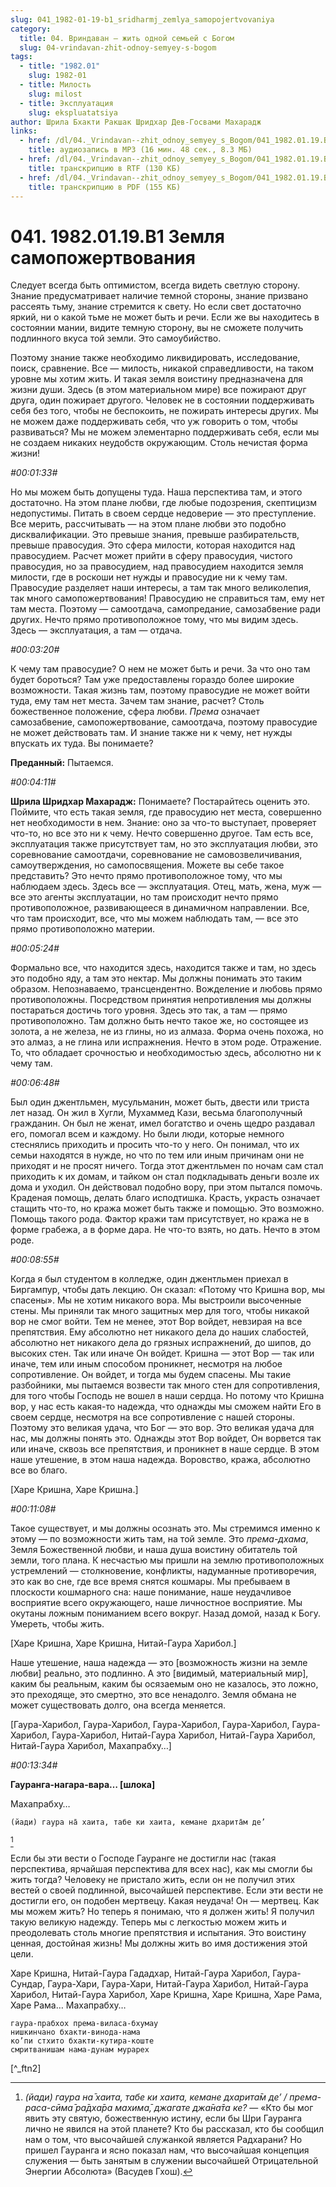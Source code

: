 ```yaml
---
slug: 041_1982-01-19-b1_sridharmj_zemlya_samopojertvovaniya
category:
  title: 04. Вриндаван — жить одной семьей с Богом
  slug: 04-vrindavan-zhit-odnoy-semyey-s-bogom
tags:
  - title: "1982.01"
    slug: 1982-01
  - title: Милость
    slug: milost
  - title: Эксплуатация
    slug: ekspluatatsiya
author: Шрила Бхакти Ракшак Шридхар Дев-Госвами Махарадж
links:
  - href: /dl/04._Vrindavan--zhit_odnoy_semyey_s_Bogom/041_1982.01.19.B1_SridharMj_Zemlya_samopojertvovaniya.mp3
    title: аудиозапись в MP3 (16 мин. 48 сек., 8.3 МБ)
  - href: /dl/04._Vrindavan--zhit_odnoy_semyey_s_Bogom/041_1982.01.19.B1_SridharMj_Zemlya_samopojertvovaniya.rtf
    title: транскрипцию в RTF (130 КБ)
  - href: /dl/04._Vrindavan--zhit_odnoy_semyey_s_Bogom/041_1982.01.19.B1_SridharMj_Zemlya_samopojertvovaniya.pdf
    title: транскрипцию в PDF (155 КБ)
---
```


# 041. 1982.01.19.B1 Земля самопожертвования

Следует всегда быть оптимистом, всегда видеть светлую сторону. Знание предусматривает наличие темной стороны, знание призвано рассеять тьму, знание стремится к свету. Но если свет достаточно яркий, ни о какой тьме не может быть и речи. Если же вы находитесь в состоянии мании, видите темную сторону, вы не сможете получить подлинного вкуса той земли. Это самоубийство.

Поэтому знание также необходимо ликвидировать, исследование, поиск, сравнение. Все — милость, никакой справедливости, на таком уровне мы хотим жить. И такая земля воистину предназначена для жизни души. Здесь (в этом материальном мире) все пожирают друг друга, один пожирает другого. Человек не в состоянии поддерживать себя без того, чтобы не беспокоить, не пожирать интересы других. Мы не можем даже поддерживать себя, что уж говорить о том, чтобы развиваться? Мы не можем элементарно поддерживать себя, если мы не создаем никаких неудобств окружающим. Столь нечистая форма жизни!

*#00:01:33#*

Но мы можем быть допущены туда. Наша перспектива там, и этого достаточно. На этом плане любви, где любые подозрения, скептицизм недопустимы. Питать в своем сердце недоверие — это преступление. Все мерить, рассчитывать — на этом плане любви это подобно дисквалификации. Это превыше знания, превыше разбирательств, превыше правосудия. Это сфера милости, которая находится над правосудием. Расчет может прийти в сферу правосудия, чистого правосудия, но за правосудием, над правосудием находится земля милости, где в роскоши нет нужды и правосудие ни к чему там. Правосудие разделяет наши интересы, а там так много великолепия, так много самопожертвования! Правосудию не справиться там, ему нет там места. Поэтому — самоотдача, самопредание, самозабвение ради других. Нечто прямо противоположное тому, что мы видим здесь. Здесь — эксплуатация, а там — отдача.

*#00:03:20#*

К чему там правосудие? О нем не может быть и речи. За что оно там будет бороться? Там уже предоставлены гораздо более широкие возможности. Такая жизнь там, поэтому правосудие не может войти туда, ему там нет места. Зачем там знание, расчет? Столь божественное положение, сфера любви. *Према* означает самозабвение, самопожертвование, самоотдача, поэтому правосудие не может действовать там. И знание также ни к чему, нет нужды впускать их туда. Вы понимаете?

**Преданный:** Пытаемся.

*#00:04:11#*

**Шрила Шридхар Махарадж:** Понимаете? Постарайтесь оценить это. Поймите, что есть такая земля, где правосудию нет места, совершенно нет необходимости в нем. Знание: оно за что-то выступает, проверяет что-то, но все это ни к чему. Нечто совершенно другое. Там есть все, эксплуатация также присутствует там, но это эксплуатация любви, это соревнование самоотдачи, соревнование не самовозвеличивания, самоутверждения, но самопосвящения. Можете вы себе такое представить? Это нечто прямо противоположное тому, что мы наблюдаем здесь. Здесь все — эксплуатация. Отец, мать, жена, муж — все это агенты эксплуатации, но там происходит нечто прямо противоположное, развивающееся в динамичном направлении. Все, что там происходит, все, что мы можем наблюдать там, — все это прямо противоположно материи.

*#00:05:24#*

Формально все, что находится здесь, находится также и там, но здесь это подобно яду, а там это нектар. Мы должны понимать это таким образом. Непознаваемо, трансцендентно. Вожделение и любовь прямо противоположны. Посредством принятия непротивления мы должны постараться достичь того уровня. Здесь это так, а там — прямо противоположно. Там должно быть нечто такое же, но состоящее из золота, а не железа, не из глины, но из алмаза. Форма очень похожа, но это алмаз, а не глина или испражнения. Нечто в этом роде. Отражение. То, что обладает срочностью и необходимостью здесь, абсолютно ни к чему там.

*#00:06:48#*

Был один джентльмен, мусульманин, может быть, двести или триста лет назад. Он жил в Хугли, Мухаммед Кази, весьма благополучный гражданин. Он был не женат, имел богатство и очень щедро раздавал его, помогал всем и каждому. Но были люди, которые немного стеснялись приходить и просить что-то у него. Он понимал, что их семьи находятся в нужде, но что по тем или иным причинам они не приходят и не просят ничего. Тогда этот джентльмен по ночам сам стал приходить к их домам, и тайком он стал подкладывать деньги возле их дома и уходил. Он действовал подобно вору, при этом пытался помочь. Краденая помощь, делать благо исподтишка. Красть, украсть означает стащить что-то, но кража может быть также и помощью. Это возможно. Помощь такого рода. Фактор кражи там присутствует, но кража не в форме грабежа, а в форме дара. Не что-то взять, но дать. Нечто в этом роде.

*#00:08:55#*

Когда я был студентом в колледже, один джентльмен приехал в Биргампур, чтобы дать лекцию. Он сказал: «Потому что Кришна вор, мы спасены». Мы не хотим никакого вора. Мы выстроили высоченные стены. Мы приняли так много защитных мер для того, чтобы никакой вор не смог войти. Тем не менее, этот Вор войдет, невзирая на все препятствия. Ему абсолютно нет никакого дела до наших слабостей, абсолютно нет никакого дела до грязных испражнений, до шипов, до высоких стен. Так или иначе Он войдет. Кришна — этот Вор — так или иначе, тем или иным способом проникнет, несмотря на любое сопротивление. Он войдет, и тогда мы будем спасены. Мы такие разбойники, мы пытаемся возвести так много стен для сопротивления, для того чтобы Господь не вошел в наши сердца. Но потому что Кришна вор, у нас есть какая-то надежда, что однажды мы сможем найти Его в своем сердце, несмотря на все сопротивление с нашей стороны. Поэтому это великая удача, что Бог — это вор. Это великая удача для нас, мы должны понять это. Однажды этот Вор войдет, Он ворвется так или иначе, сквозь все препятствия, и проникнет в наше сердце. В этом наше утешение, в этом наша надежда. Воровство, кража, абсолютно все во благо.

[Харе Кришна, Харе Кришна.]

*#00:11:08#*

Такое существует, и мы должны осознать это. Мы стремимся именно к этому — по возможности жить там, на той земле. Это *према-дхама*, Земля Божественной любви, и наша душа воистину обитатель той земли, того плана. К несчастью мы пришли на землю противоположных устремлений — столкновение, конфликты, надуманные противоречия, это как во сне, где все время снятся кошмары. Мы пребываем в плоскости кошмарного сна: наше понимание, наше неудачливое восприятие всего окружающего, наше личностное восприятие. Мы окутаны ложным пониманием всего вокруг. Назад домой, назад к Богу. Умереть, чтобы жить.

[Харе Кришна, Харе Кришна, Нитай-Гаура Харибол.]

Наше утешение, наша надежда — это [возможность жизни на земле любви] реально, это подлинно. А это [видимый, материальный мир], каким бы реальным, каким бы осязаемым оно не казалось, это ложно, это преходяще, это смертно, это все ненадолго. Земля обмана не может существовать долго, она всегда меняется.

[Гаура-Харибол, Гаура-Харибол, Гаура-Харибол, Гаура-Харибол, Гаура-Харибол, Гаура-Харибол, Нитай-Гаура Харибол, Нитай-Гаура Харибол, Нитай-Гаура Харибол, Махапрабху…]

*#00:13:34#*

**Гауранга-нагара-вара… [шлока]**

Махапрабху…

    (йади) гаура на̄ хаита, табе ки хаита, кемане дхарита̄м де’
[^_ftn1]

Если бы эти вести о Господе Гауранге не достигли нас (такая перспектива, ярчайшая перспектива для всех нас), как мы смогли бы жить тогда? Человеку не пристало жить, если он не получил этих вестей о своей подлинной, высочайшей перспективе. Если эти вести не достигли его, он подобен мертвецу. Какая неудача! Он — мертвец. Как мы можем жить? Но теперь я понимаю, что я должен жить! Я получил такую великую надежду. Теперь мы с легкостью можем жить и преодолевать столь многие препятствия и испытания. Это воистину ценная, достойная жизнь! Мы должны жить во имя достижения этой цели.

Харе Кришна, Нитай-Гаура Гададхар, Нитай-Гаура Харибол, Гаура-Сундар, Гаура-Хари, Гаура-Хари, Нитай-Гаура Харибол, Нитай-Гаура Харибол, Нитай-Гаура Харибол, Харе Кришна, Харе Кришна, Харе Рама, Харе Рама… Махапрабху…

    гаура-прабхох према-виласа-бхумау
    нишкинчано бхакти-винода-нама
    ко’пи стхито бхакти-кутира-коште
    смритванишам нама-дунам мурарех
[^_ftn2]



[^_ftn1]: *(йади) гаура на̄ хаита, табе ки хаита, кемане дхарита̄м де’ / према-раса-сӣма̄ ра̄дха̄ра махима̄, джагате джа̄на̄та ке?* — «Кто бы мог явить эту святую, божественную истину, если бы Шри Гауранга лично не явился на этой планете? Кто бы рассказал, кто бы сообщил нам о том, что высочайшей служанкой является Радхарани? Но пришел Гауранга и ясно показал нам, что высочайшая концепция служения — быть занятым в служении высочайшей Отрицательной Энергии Абсолюта» (Васудев Гхош).

[^_ftn1]: «На этой земле Господь Гауранга наслаждался играми, полными *премы.* У низкого *садху* по имени Бхактивинода, который находится в маленькой комнате *бхакти-кутире*, только одно желание: постоянно помнить имя и качества своего Господа Мурари в течение всей ночи».

